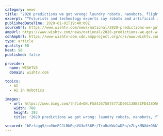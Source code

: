 ```yaml
---
category: news
title: "2020 predictions we got wrong: laundry robots, nanobots, flights to Pluto"
excerpt: "“Futurists and technology experts say robots and artificial intelligence of various sorts will become an accepted part of daily life by the year 2020 and will almost completely take over physical work,” Elon University noted in 2006. British futurologist Ian Pearson went further still. “Consciousness is just another sense, effective ..."
publishedDateTime: 2020-01-01T19:40:00Z
sourceUrl: https://www.wishtv.com/news/national/2020-predictions-we-got-wrong-laundry-robots-nanobots-flights-to-pluto/
ampUrl: https://www.wishtv.com/news/national/2020-predictions-we-got-wrong-laundry-robots-nanobots-flights-to-pluto/amp/
cdnAmpUrl: https://www-wishtv-com.cdn.ampproject.org/c/s/www.wishtv.com/news/national/2020-predictions-we-got-wrong-laundry-robots-nanobots-flights-to-pluto/amp/
type: article
quality: 58
heat: 58
published: false

provider:
  name: WISHTV8
  domain: wishtv.com

topics:
  - AI
  - AI in Robotics

images:
  - url: https://www.bing.com/th?id=ON.F5A42675875771D901138B5CFD428D5C
    width: 700
    height: 393
    title: "2020 predictions we got wrong: laundry robots, nanobots, flights to Pluto"

secured: "bFzfogq9/co0bePCJLBhEqsVX3u536Pr/TruRuKWv1wDPn/vZLykMN8d+O8k7jErZy045mWp3lT+77u/I/nlsVzocTbTrPAmVFXg/vei9nYdXzg50/NlyC6qoxA+krL7CkkKBQJEzvk4/UjhAh8Mrj+CzO+f3ZnpRoRUy17Zs0CpQIal6whfMjxRK9WCkmkZhc9tL4LhUwJVNwMfDebglsafMA6g7CRegx/Khi8MmkOvwKmNqxatnHLb3A1QpWjZH4QGFChCPzXO6siJf4uguA==;piV6KZgMmvSwZXCTlvAoEw=="
---
```


